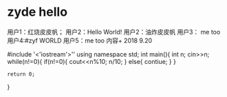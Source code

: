 # zyde hello
用户1：红烧皮皮帆；
用户2：Hello World!
用户2：油炸皮皮帆
用户3： me too
用户4:#zyf WORLD
用户5：me too
内容+ 2018 9.20






#include '<'iostream'>''
using namespace std;
int main(){
    int n;
    cin>>n;
    while(n!=0){
        if(n!=0){
            cout<<n%10;
            n/10;
        }
        else{
            contiue;
        }
    }

    return 0;
}